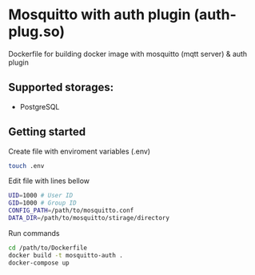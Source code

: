 # Mosquitto with auth plugin (auth-plug.so)

Dockerfile for building docker image with mosquitto (mqtt server) & auth plugin

## Supported storages:

* PostgreSQL

## Getting started

Create file with enviroment variables (.env)

```bash
touch .env
```

Edit file with lines bellow

```bash
UID=1000 # User ID
GID=1000 # Group ID
CONFIG_PATH=/path/to/mosquitto.conf
DATA_DIR=/path/to/mosquitto/stirage/directory
```

Run commands

```bash
cd /path/to/Dockerfile
docker build -t mosquitto-auth .
docker-compose up
```
